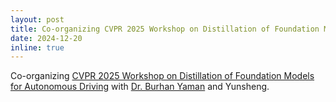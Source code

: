 ```yaml
---
layout: post
title: Co-organizing CVPR 2025 Workshop on Distillation of Foundation Models for Autonomous Driving
date: 2024-12-20 
inline: true
---
```


Co-organizing [CVPR 2025 Workshop on Distillation of Foundation Models for Autonomous Driving](https://wdfm-ad.github.io/) with [Dr. Burhan Yaman](https://byaman14.github.io/) and Yunsheng.